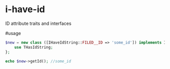 # i-have-id
ID attribute traits and interfaces

#usage

```php
$new = new class ([IHaveIdString::FILED__ID => 'some_id']) implements IHaveIdString {
    use THasIdString;
};

echo $new->getId(); //some_id
```